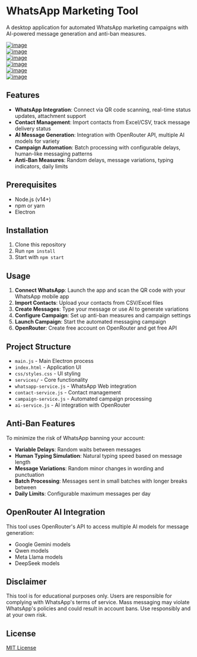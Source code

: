 # WhatsApp Marketing Tool

A desktop application for automated WhatsApp marketing campaigns with AI-powered message generation and anti-ban measures.


<a href="https://ibb.co/4RnBsj3h"><img src="https://i.ibb.co/9HkRwqSQ/image.png" alt="image" border="0"></a>
<br>
<a href="https://ibb.co/ynPJLf2b"><img src="https://i.ibb.co/RpbWLv8V/image.png" alt="image" border="0"></a>
<br>
<a href="https://ibb.co/Ng9n201S"><img src="https://i.ibb.co/Kc2zxtNw/image.png" alt="image" border="0"></a>
<br>
<a href="https://ibb.co/m56jMhyX"><img src="https://i.ibb.co/tp8GWY2x/image.png" alt="image" border="0"></a>
<br>
<a href="https://ibb.co/NgtbWVTT"><img src="https://i.ibb.co/ymd7gf44/image.png" alt="image" border="0"></a>
<br>
<a href="https://ibb.co/39w7B9QK"><img src="https://i.ibb.co/q3zdk3V6/image.png" alt="image" border="0"></a>

## Features

- **WhatsApp Integration**: Connect via QR code scanning, real-time status updates, attachment support
- **Contact Management**: Import contacts from Excel/CSV, track message delivery status
- **AI Message Generation**: Integration with OpenRouter API, multiple AI models for variety
- **Campaign Automation**: Batch processing with configurable delays, human-like messaging patterns
- **Anti-Ban Measures**: Random delays, message variations, typing indicators, daily limits

## Prerequisites

- Node.js (v14+)
- npm or yarn
- Electron

## Installation
1. Clone this repository
2. Run `npm install`
3. Start with `npm start`

## Usage

1. **Connect WhatsApp**: Launch the app and scan the QR code with your WhatsApp mobile app
2. **Import Contacts**: Upload your contacts from CSV/Excel files
3. **Create Messages**: Type your message or use AI to generate variations
4. **Configure Campaign**: Set up anti-ban measures and campaign settings
5. **Launch Campaign**: Start the automated messaging campaign
6. **OpenRouter**: Create free account on OpenRouter and get free API

## Project Structure

- `main.js` - Main Electron process
- `index.html` - Application UI
- `css/styles.css` - UI styling
- `services/` - Core functionality
- `whatsapp-service.js` - WhatsApp Web integration
- `contact-service.js` - Contact management
- `campaign-service.js` - Automated campaign processing
- `ai-service.js` - AI integration with OpenRouter

## Anti-Ban Features

To minimize the risk of WhatsApp banning your account:

- **Variable Delays**: Random waits between messages
- **Human Typing Simulation**: Natural typing speed based on message length
- **Message Variations**: Random minor changes in wording and punctuation
- **Batch Processing**: Messages sent in small batches with longer breaks between
- **Daily Limits**: Configurable maximum messages per day

## OpenRouter AI Integration

This tool uses OpenRouter's API to access multiple AI models for message generation:
- Google Gemini models
- Qwen models
- Meta Llama models
- DeepSeek models

## Disclaimer

This tool is for educational purposes only. Users are responsible for complying with WhatsApp's terms of service. Mass messaging may violate WhatsApp's policies and could result in account bans. Use responsibly and at your own risk.

## License

[MIT License](LICENSE)
